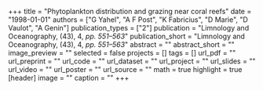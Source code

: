 +++
title = "Phytoplankton distribution and grazing near coral reefs"
date = "1998-01-01"
authors = ["G Yahel", "A F Post", "K Fabricius", "D Marie", "D Vaulot", "A Genin"]
publication_types = ["2"]
publication = "Limnology and Oceanography, (43), 4, _pp. 551–563_"
publication_short = "Limnology and Oceanography, (43), 4, _pp. 551–563_"
abstract = ""
abstract_short = ""
image_preview = ""
selected = false
projects = []
tags = []
url_pdf = ""
url_preprint = ""
url_code = ""
url_dataset = ""
url_project = ""
url_slides = ""
url_video = ""
url_poster = ""
url_source = ""
math = true
highlight = true
[header]
image = ""
caption = ""
+++
